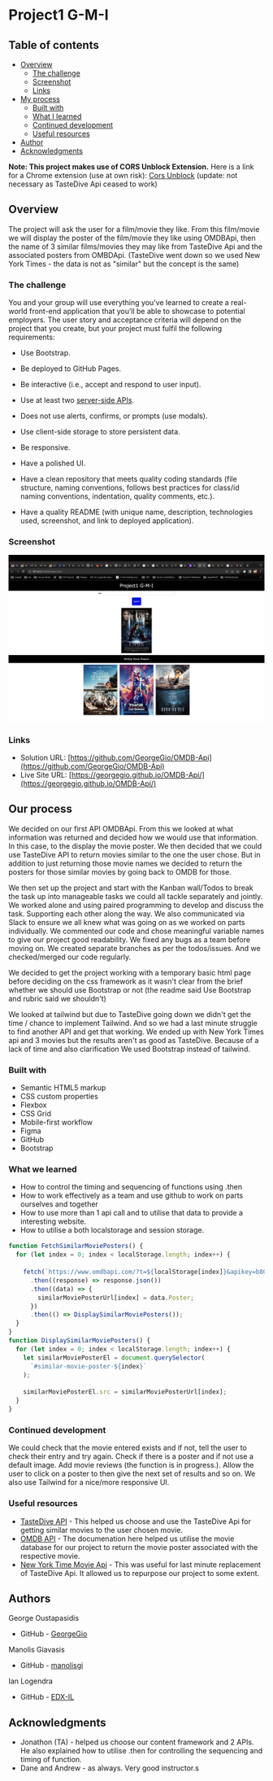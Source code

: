 # Project1 G-M-I
## Table of contents

- [Overview](#overview)
  - [The challenge](#the-challenge)
  - [Screenshot](#screenshot)
  - [Links](#links)
- [My process](#my-process)
  - [Built with](#built-with)
  - [What I learned](#what-i-learned)
  - [Continued development](#continued-development)
  - [Useful resources](#useful-resources)
- [Author](#author)
- [Acknowledgments](#acknowledgments)

**Note: This project makes use of CORS Unblock Extension.**
Here is a link for a Chrome extension (use at own risk): [Cors Unblock](https://chrome.google.com/webstore/detail/cors-unblock/lfhmikememgdcahcdlaciloancbhjino?hl=en) (update: not necessary as TasteDive Api ceased to work)

## Overview

The project will ask the user for a film/movie they like. From this film/movie we will display the poster of the film/movie they like using OMDBApi, then the name of 3 similar films/movies they may like from TasteDive Api and the associated posters from OMBDApi. (TasteDive went down so we used New York Times - the data is not as "similar" but the concept is the same)

### The challenge

You and your group will use everything you’ve learned to create a real-world front-end application that you’ll be able to showcase to potential employers. The user story and acceptance criteria will depend on the project that you create, but your project must fulfil the following requirements:

* Use Bootstrap.

* Be deployed to GitHub Pages.

* Be interactive (i.e., accept and respond to user input).

* Use at least two [server-side APIs](https://coding-boot-camp.github.io/full-stack/apis/api-resources).

* Does not use alerts, confirms, or prompts (use modals).

* Use client-side storage to store persistent data.

* Be responsive.

* Have a polished UI.

* Have a clean repository that meets quality coding standards (file structure, naming conventions, follows best practices for class/id naming conventions, indentation, quality comments, etc.).

* Have a quality README (with unique name, description, technologies used, screenshot, and link to deployed application).


### Screenshot

![](./screenshots/Screenshot1.png)

### Links

- Solution URL: [https://github.com/GeorgeGio/OMDB-Api](https://github.com/GeorgeGio/OMDB-Api)
- Live Site URL: [https://georgegio.github.io/OMDB-Api/](https://georgegio.github.io/OMDB-Api/)

## Our process

We decided on our first API OMDBApi. From this we looked at what information was returned and decided how we would use that information. In this case, to the display the movie poster. We then decided that we could use TasteDive API to return movies similar to the one the user chose. But in addition to just returning those movie names we decided to return the posters for those similar movies by going back to OMDB for those. 

We then set up the project and start with the Kanban wall/Todos to break the task up into manageable tasks we could all tackle separately and jointly. We worked alone and using paired programming to develop and discuss the task. Supporting each other along the way. We also communicated via Slack to ensure we all knew what was going on as we worked on parts individually. We commented our code and chose meaningful variable names to give our project good readability. We fixed any bugs as a team before moving on. We created separate branches as per the todos/issues. And we checked/merged our code regularly. 

We decided to get the project working with a temporary basic html page before deciding on the css framework as it wasn't clear from the brief whether we should use Bootstrap or not (the readme said Use Bootstrap and rubric said we shouldn't)

We looked at tailwind but due to TasteDive going down we didn't get the time / chance to implement Tailwind. And so we had a last minute struggle to find another API and get that working. We ended up with New York Times api and 3 movies but the results aren't as good as TasteDive. Because of a lack of time and also clarification We used Bootstrap instead of tailwind.

### Built with

- Semantic HTML5 markup
- CSS custom properties
- Flexbox
- CSS Grid
- Mobile-first workflow
- Figma
- GitHub
- Bootstrap


### What we learned

- How to control the timing and sequencing of functions using .then
- How to work effectively as a team and use github to work on parts ourselves and together
- How to use more than 1 api call and to utilise that data to provide a interesting website. 
- How to utilise a both localstorage and session storage.

```js
function FetchSimilarMoviePosters() {
  for (let index = 0; index < localStorage.length; index++) {

    fetch(`https://www.omdbapi.com/?t=${localStorage[index]}&apikey=b8054373`)
      .then((response) => response.json())
      .then((data) => {
        similarMoviePosterUrl[index] = data.Poster;
      })
      .then(() => DisplaySimilarMoviePosters());
  }
}
function DisplaySimilarMoviePosters() {
  for (let index = 0; index < localStorage.length; index++) {
    let similarMoviePosterEl = document.querySelector(
      `#similar-movie-poster-${index}`
    );

    similarMoviePosterEl.src = similarMoviePosterUrl[index];
  }
}

```


### Continued development

We could check that the movie entered exists and if not, tell the user to check their entry and try again. Check if there is a poster and if not use a default image. Add movie reviews (the function is in progress.). Allow the user to click on a poster to then give the next set of results and so on. We also use Tailwind for a nice/more responsive UI. 


### Useful resources

- [TasteDive API](https://tastedive.com/read/api) - This helped us choose and use the TasteDive Api for getting similar movies to the user chosen movie.
- [OMDB API](https://www.omdbapi.com/) - The documenation here helped us utilise the movie database for our project to return the movie poster associated with the respective movie.
- [New York Time Movie Api](https://developer.nytimes.com/docs/movie-reviews-api/1/overview) - This was useful for last minute replacement of TasteDive Api. It allowed us to repurpose our project to some extent. 

## Authors

George Oustapasidis
- GitHub - [GeorgeGio](https://github.com/GeorgeGio)


Manolis Giavasis
- GitHub - [manolisgi](https://github.com/manolisgi)

Ian Logendra
- GitHub - [EDX-IL](https://github.com/EDX-IL)


## Acknowledgments

- Jonathon (TA) - helped us choose our content framework and 2 APIs. He also explained how to utilise .then for controlling the sequencing and timing of function.
- Dane and Andrew - as always. Very good instructor.s 

